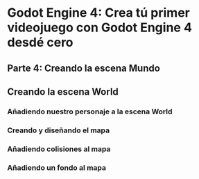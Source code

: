 # Godot Engine 4: Crea tú primer videojuego con Godot Engine 4 desdé cero
## Parte 4: Creando la escena Mundo

## Creando la escena World
### Añadiendo nuestro personaje a la escena World
### Creando y diseñando el mapa
### Añadiendo colisiones al mapa
### Añadiendo un fondo al mapa

